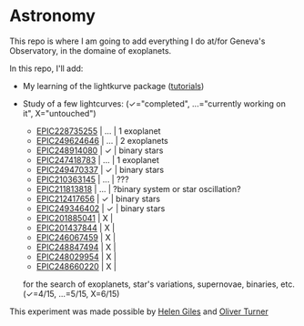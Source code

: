 # Astronomy

This repo is where I am going to add everything I do at/for Geneva's Observatory, in the domaine of exoplanets.

In this repo, I'll add:

 -  My learning of the lightkurve package ([tutorials](http://docs.lightkurve.org/tutorials/index.html))
 -  Study of a few lightcurves: (✓="completed", ...="currently working on it", X="untouched")
 
       - [EPIC228735255](https://github.com/PierricJoulot/Astronomy/tree/master/EPIC228735255) | ... | 1 exoplanet
       - [EPIC249624646](https://github.com/PierricJoulot/Astronomy/tree/master/EPIC249624646) | ... | 2 exoplanets
       - [EPIC248914080](https://github.com/PierricJoulot/Astronomy/tree/master/EPIC248914080) |  ✓  | binary stars
       - [EPIC247418783](https://github.com/PierricJoulot/Astronomy/tree/master/EPIC247418783) | ... | 1 exoplanet
       - [EPIC249470337](https://github.com/PierricJoulot/Astronomy/tree/master/EPIC249470337) |  ✓  | binary stars
       - [EPIC210363145](https://github.com/PierricJoulot/Astronomy/tree/master/EPIC210363145) | ... | ???
       - [EPIC211813818](https://github.com/PierricJoulot/Astronomy/tree/master/EPIC211813818) | ... | ?binary system or star oscillation?
       - [EPIC212417656](https://github.com/PierricJoulot/Astronomy/tree/master/EPIC212417656) |  ✓  | binary stars
       - [EPIC249346402](https://github.com/PierricJoulot/Astronomy/tree/master/EPIC249346402) |  ✓  | binary stars
       - [EPIC201885041](https://github.com/PierricJoulot/Astronomy/tree/master/EPIC201885041) |  X  |
       - [EPIC201437844](https://github.com/PierricJoulot/Astronomy/tree/master/EPIC201437844) |  X  |
       - [EPIC246067459](https://github.com/PierricJoulot/Astronomy/tree/master/EPIC246067459) |  X  |
       - [EPIC248847494](https://github.com/PierricJoulot/Astronomy/tree/master/EPIC248847494) |  X  |
       - [EPIC248029954](https://github.com/PierricJoulot/Astronomy/tree/master/EPIC248029954) |  X  |
       - [EPIC248660220](https://github.com/PierricJoulot/Astronomy/tree/master/EPIC248660220) |  X  |
        
     for the search of exoplanets, star's variations, supernovae, binaries, etc.
     (✓=4/15, ...=5/15, X=6/15)
 
 This experiment was made possible by [Helen Giles](https://www.helengiles.com/) and [Oliver Turner](http://nccr-planets.ch/team/turner-oliver-dr/)
